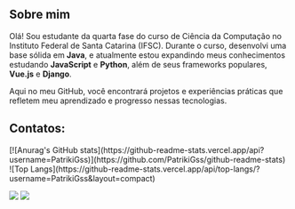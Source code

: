 ## Sobre mim

Olá! Sou estudante da quarta fase do curso de Ciência da Computação no Instituto Federal de Santa Catarina (IFSC). Durante o curso, desenvolvi uma base sólida em **Java**, e atualmente estou expandindo meus conhecimentos estudando **JavaScript** e **Python**, além de seus frameworks populares, **Vue.js** e **Django**.

Aqui no meu GitHub, você encontrará projetos e experiências práticas que refletem meu aprendizado e progresso nessas tecnologias.

## Contatos:
<div>
[![Anurag's GitHub stats](https://github-readme-stats.vercel.app/api?username=PatrikiGss)](https://github.com/PatrikiGss/github-readme-stats)
![Top Langs](https://github-readme-stats.vercel.app/api/top-langs/?username=PatrikiGss&layout=compact)

<a href="https://www.instagram.com/patrikigoss/" target="_blank"><img src="https://img.shields.io/badge/-Instagram-%23E4405F?style=for-the-badge&logo=instagram&logoColor=white" target="_blank"></a>
<a href = "mailto:patriki7771@gmail.com"><img src="https://img.shields.io/badge/Gmail-D14836?style=for-the-badge&logo=gmail&logoColor=white" target="_blank"></a>   
</div>

